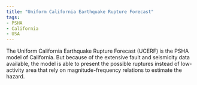 ```yaml
---
title: "Uniform California Earthquake Rupture Forecast"
tags:
- PSHA
- California
- USA
---
```


The Uniform California Earthquake Rupture Forecast (UCERF) is the PSHA model of California. But because of the extensive fault and seismicity data available, the model is able to present the possible ruptures instead of low-activity area that rely on magnitude-frequency relations to estimate the hazard.